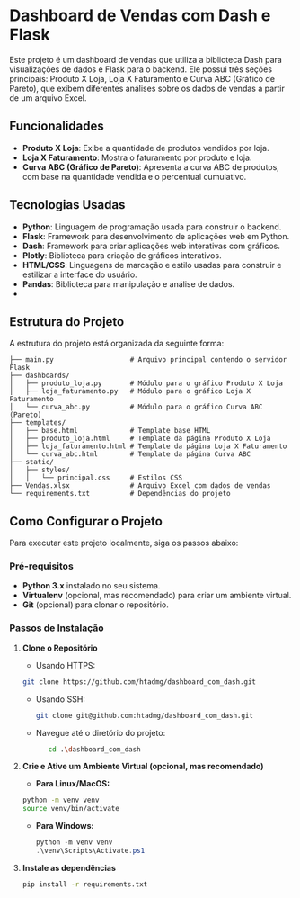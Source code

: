 # Dashboard de Vendas com Dash e Flask

Este projeto é um dashboard de vendas que utiliza a biblioteca Dash para visualizações de dados e Flask para o backend. Ele possui três seções principais: Produto X Loja, Loja X Faturamento e Curva ABC (Gráfico de Pareto), que exibem diferentes análises sobre os dados de vendas a partir de um arquivo Excel.

## Funcionalidades

- **Produto X Loja**: Exibe a quantidade de produtos vendidos por loja.
- **Loja X Faturamento**: Mostra o faturamento por produto e loja.
- **Curva ABC (Gráfico de Pareto)**: Apresenta a curva ABC de produtos, com base na quantidade vendida e o percentual cumulativo.

## Tecnologias Usadas

- **Python**: Linguagem de programação usada para construir o backend.
- **Flask**: Framework para desenvolvimento de aplicações web em Python.
- **Dash**: Framework para criar aplicações web interativas com gráficos.
- **Plotly**: Biblioteca para criação de gráficos interativos.
- **HTML/CSS**: Linguagens de marcação e estilo usadas para construir e estilizar a interface do usuário.
- **Pandas**: Biblioteca para manipulação e análise de dados.
- 
## Estrutura do Projeto

A estrutura do projeto está organizada da seguinte forma:
```
├── main.py                   # Arquivo principal contendo o servidor Flask
├── dashboards/
│   ├── produto_loja.py       # Módulo para o gráfico Produto X Loja
│   ├── loja_faturamento.py   # Módulo para o gráfico Loja X Faturamento
│   └── curva_abc.py          # Módulo para o gráfico Curva ABC (Pareto)
├── templates/
│   ├── base.html             # Template base HTML
│   ├── produto_loja.html     # Template da página Produto X Loja
│   ├── loja_faturamento.html # Template da página Loja X Faturamento
│   └── curva_abc.html        # Template da página Curva ABC
├── static/
│   ├── styles/
│   │   └── principal.css     # Estilos CSS
├── Vendas.xlsx               # Arquivo Excel com dados de vendas
└── requirements.txt          # Dependências do projeto
```
## Como Configurar o Projeto

Para executar este projeto localmente, siga os passos abaixo:

### Pré-requisitos

- **Python 3.x** instalado no seu sistema.
- **Virtualenv** (opcional, mas recomendado) para criar um ambiente virtual.
- **Git** (opcional) para clonar o repositório.

### Passos de Instalação

1. **Clone o Repositório**

    - Usando HTTPS:
     ```bash
     git clone https://github.com/htadmg/dashboard_com_dash.git
     ```
   - Usando SSH:
     ```bash
     git clone git@github.com:htadmg/dashboard_com_dash.git
     ```
   - Navegue até o diretório do projeto:
     ```bash
        cd .\dashboard_com_dash
     ```
   
3. **Crie e Ative um Ambiente Virtual (opcional, mas recomendado)**
    - **Para Linux/MacOS:**
     ```bash
     python -m venv venv
     source venv/bin/activate
     ```

   - **Para Windows:**
     ```powershell
     python -m venv venv
     .\venv\Scripts\Activate.ps1
     ```   
3. **Instale as dependências**

   ```bash
   pip install -r requirements.txt

